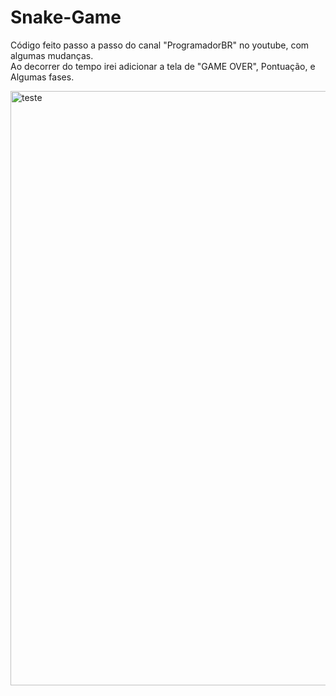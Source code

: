 # Snake-Game
Código feito passo a passo do canal "ProgramadorBR" no youtube, com algumas mudanças.<br>
Ao decorrer do tempo irei adicionar a tela de "GAME OVER", Pontuação, e Algumas fases.


<img width="951" alt="teste" src="https://user-images.githubusercontent.com/72051360/137056287-332a24ad-4a86-4c61-ad8a-c944a1420fdf.png">
